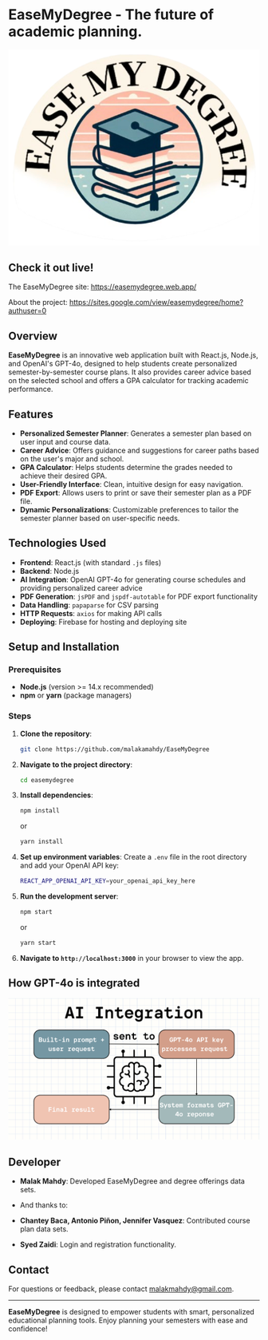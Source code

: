 # EaseMyDegree - The future of academic planning.

<p align="center">
  <img src="assets/logo.png" alt="Logo of EaseMyDegree" width="600"/>
</p>

## Check it out live!
The EaseMyDegree site:
https://easemydegree.web.app/

About the project:
https://sites.google.com/view/easemydegree/home?authuser=0


## Overview
**EaseMyDegree** is an innovative web application built with React.js, Node.js, and OpenAI's GPT-4o, designed to help students create personalized semester-by-semester course plans. It also provides career advice based on the selected school and offers a GPA calculator for tracking academic performance.

## Features
- **Personalized Semester Planner**: Generates a semester plan based on user input and course data.
- **Career Advice**: Offers guidance and suggestions for career paths based on the user's major and school.
- **GPA Calculator**: Helps students determine the grades needed to achieve their desired GPA.
- **User-Friendly Interface**: Clean, intuitive design for easy navigation.
- **PDF Export**: Allows users to print or save their semester plan as a PDF file.
- **Dynamic Personalizations**: Customizable preferences to tailor the semester planner based on user-specific needs.

## Technologies Used
- **Frontend**: React.js (with standard `.js` files)
- **Backend**: Node.js
- **AI Integration**: OpenAI GPT-4o for generating course schedules and providing personalized career advice
- **PDF Generation**: `jsPDF` and `jspdf-autotable` for PDF export functionality
- **Data Handling**: `papaparse` for CSV parsing
- **HTTP Requests**: `axios` for making API calls
- **Deploying**: Firebase for hosting and deploying site

## Setup and Installation

### Prerequisites
- **Node.js** (version >= 14.x recommended)
- **npm** or **yarn** (package managers)

### Steps
1. **Clone the repository**:
    ```bash
    git clone https://github.com/malakamahdy/EaseMyDegree
    ```

2. **Navigate to the project directory**:
    ```bash
    cd easemydegree
    ```

3. **Install dependencies**:
    ```bash
    npm install
    ```
   or
    ```bash
    yarn install
    ```

4. **Set up environment variables**:
    Create a `.env` file in the root directory and add your OpenAI API key:
    ```bash
    REACT_APP_OPENAI_API_KEY=your_openai_api_key_here
    ```

5. **Run the development server**:
    ```bash
    npm start
    ```
   or
    ```bash
    yarn start
    ```

6. **Navigate to `http://localhost:3000`** in your browser to view the app.

## How GPT-4o is integrated

![Screenshot of AI integration chart](assets/AI_integration.png)


## Developer
- **Malak Mahdy**: Developed EaseMyDegree and degree offerings data sets.

- And thanks to:
- **Chantey Baca, Antonio Piñon, Jennifer Vasquez**: Contributed course plan data sets.
- **Syed Zaidi**: Login and registration functionality.



## Contact
For questions or feedback, please contact malakmahdy@gmail.com.

---

**EaseMyDegree** is designed to empower students with smart, personalized educational planning tools. Enjoy planning your semesters with ease and confidence!
